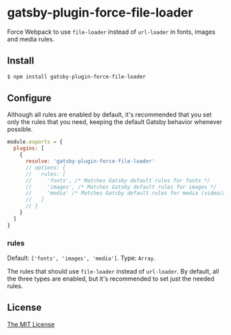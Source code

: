 # gatsby-plugin-force-file-loader

Force Webpack to use `file-loader` instead of `url-loader` in fonts, images and
media rules.

## Install

```bash
$ npm install gatsby-plugin-force-file-loader
```

## Configure

Although all rules are enabled by default, it's recommended that you set only
the rules that you need, keeping the default Gatsby behavior whenever possible.

```javascript
module.exports = {
  plugins: [
    {
      resolve: 'gatsby-plugin-force-file-loader'
      // options: {
      //   rules: [
      //     'fonts', /* Matches Gatsby default rules for fonts */
      //     'images', /* Matches Gatsby default rules for images */
      //     'media' /* Matches Gatsby default rules for media (video/audio) */
      //   ]
      // }
    }
  ]
}
```

### rules

Default: `['fonts', 'images', 'media']`. Type: `Array`.

The rules that should use `file-loader` instead of `url-loader`. By default, all
the three types are enabled, but it's recommended to set just the needed rules.

## License

[The MIT License][license]

[license]: ./LICENSE
